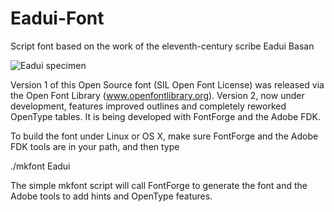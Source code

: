 # Eadui-Font
Script font based on the work of the eleventh-century scribe Eadui Basan

![Eadui specimen](http://oldenglishaerobics.net/images/specimen01.png)

Version 1 of this Open Source font (SIL Open Font License) was released via the Open Font Library
(www.openfontlibrary.org). Version 2, now under development, features improved outlines and completely reworked OpenType tables.
It is being developed with FontForge and the Adobe FDK.

To build the font under Linux or OS X, make sure FontForge and the Adobe FDK tools are in your path, and then type

./mkfont Eadui

The simple mkfont script will call FontForge to generate the font and the Adobe tools to add hints and OpenType features.
